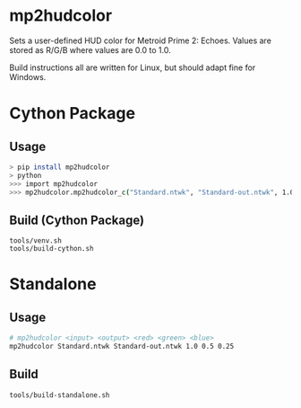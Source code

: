 # mp2hudcolor
Sets a user-defined HUD color for Metroid Prime 2: Echoes. Values are stored as R/G/B where values are 0.0 to 1.0.

Build instructions all are written for Linux, but should adapt fine for Windows.

# Cython Package

## Usage
```sh
> pip install mp2hudcolor
> python
>>> import mp2hudcolor
>>> mp2hudcolor.mp2hudcolor_c("Standard.ntwk", "Standard-out.ntwk", 1.0, 0.5, 0.25) # (input, output, red, green, blue)
```

## Build (Cython Package)
```
tools/venv.sh
tools/build-cython.sh
```

# Standalone

## Usage
```sh
# mp2hudcolor <input> <output> <red> <green> <blue>
mp2hudcolor Standard.ntwk Standard-out.ntwk 1.0 0.5 0.25
```
## Build
```sh
tools/build-standalone.sh
```
